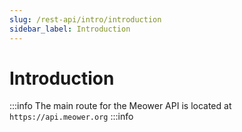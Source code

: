```yaml
---
slug: /rest-api/intro/introduction
sidebar_label: Introduction
---
```


# Introduction
:::info
The main route for the Meower API is located at `https://api.meower.org`
:::info